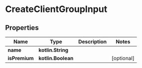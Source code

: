 
# CreateClientGroupInput

## Properties
Name | Type | Description | Notes
------------ | ------------- | ------------- | -------------
**name** | **kotlin.String** |  | 
**isPremium** | **kotlin.Boolean** |  |  [optional]




